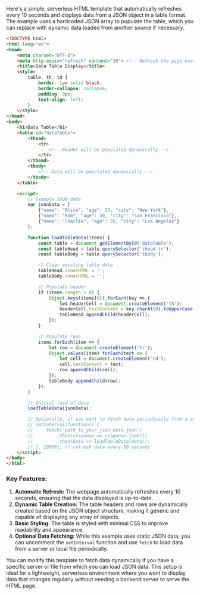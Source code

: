 Here's a simple, serverless HTML template that automatically refreshes every 10 seconds and displays data from a JSON object in a table format. The example uses a hardcoded JSON array to populate the table, which you can replace with dynamic data loaded from another source if necessary.

```html
<!DOCTYPE html>
<html lang="en">
<head>
    <meta charset="UTF-8">
    <meta http-equiv="refresh" content="10"> <!-- Refresh the page every 10 seconds -->
    <title>Data Table Display</title>
    <style>
        table, th, td {
            border: 1px solid black;
            border-collapse: collapse;
            padding: 8px;
            text-align: left;
        }
    </style>
</head>
<body>
    <h1>Data Table</h1>
    <table id="dataTable">
        <thead>
            <tr>
                <!-- Header will be populated dynamically -->
            </tr>
        </thead>
        <tbody>
            <!-- Data will be populated dynamically -->
        </tbody>
    </table>

    <script>
        // Example JSON data
        var jsonData = [
            {"name": "Alice", "age": 25, "city": "New York"},
            {"name": "Bob", "age": 30, "city": "San Francisco"},
            {"name": "Charlie", "age": 35, "city": "Los Angeles"}
        ];

        function loadTableData(items) {
            const table = document.getElementById('dataTable');
            const tableHead = table.querySelector('thead tr');
            const tableBody = table.querySelector('tbody');

            // Clear existing table data
            tableHead.innerHTML = '';
            tableBody.innerHTML = '';

            // Populate header
            if (items.length > 0) {
                Object.keys(items[0]).forEach(key => {
                    let headerCell = document.createElement('th');
                    headerCell.textContent = key.charAt(0).toUpperCase() + key.slice(1); // Capitalize headers
                    tableHead.appendChild(headerCell);
                });
            }

            // Populate rows
            items.forEach(item => {
                let row = document.createElement('tr');
                Object.values(item).forEach(text => {
                    let cell = document.createElement('td');
                    cell.textContent = text;
                    row.appendChild(cell);
                });
                tableBody.appendChild(row);
            });
        }

        // Initial load of data
        loadTableData(jsonData);

        // Optionally, if you want to fetch data periodically from a server or file:
        // setInterval(function() {
        //     fetch('path_to_your_json_data.json')
        //         .then(response => response.json())
        //         .then(data => loadTableData(data));
        // }, 10000); // refresh data every 10 seconds
    </script>
</body>
</html>
```

### Key Features:

1. **Automatic Refresh:** The webpage automatically refreshes every 10 seconds, ensuring that the data displayed is up-to-date.
2. **Dynamic Table Creation:** The table headers and rows are dynamically created based on the JSON object structure, making it generic and capable of displaying any array of objects.
3. **Basic Styling:** The table is styled with minimal CSS to improve readability and appearance.
4. **Optional Data Fetching:** While this example uses static JSON data, you can uncomment the `setInterval` function and use `fetch` to load data from a server or local file periodically.

You can modify this template to fetch data dynamically if you have a specific server or file from which you can load JSON data. This setup is ideal for a lightweight, serverless environment where you want to display data that changes regularly without needing a backend server to serve the HTML page.